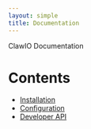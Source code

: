 ```yaml
---
layout: simple
title: Documentation
---
```


ClawIO Documentation

# Contents

* [Installation](/documentation/installation)
* [Configuration](/documentation/configuration)
* [Developer API](/documentation/api/v1)

<!--* [Getting started](/documentation/getting_started)
* [User manual](/documentation/user_manual)
* [Administrator manual](/documentation/administrator_manual)
-->

